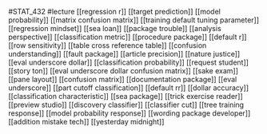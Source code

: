 #STAT_432
#lecture
[[regression r]]
[[target prediction]]
[[model probability]]
[[matrix confusion matrix]]
[[training default tuning parameter]]
[[regression mindset]]
[[sea loan]]
[[package trouble]]
[[analysis perspective]]
[[classification metric]]
[[procedure package]]
[[default r]]
[[row sensitivity]]
[[table cross reference table]]
[[confusion understanding]]
[[fault package]]
[[article precision]]
[[nature justice]]
[[eval underscore dollar]]
[[classification probability]]
[[request student]]
[[story ton]]
[[eval underscore dollar confusion matrix]]
[[sake exam]]
[[pane layout]]
[[confusion matrix]]
[[documentation package]]
[[eval underscore]]
[[part cutoff classification]]
[[default rr]]
[[dollar accuracy]]
[[classification characteristic]]
[[sea package]]
[[trick exercise reader]]
[[preview studio]]
[[discovery classifier]]
[[classifier cut]]
[[tree training response]]
[[model probability response]]
[[wording package developer]]
[[addition mistake tech]]
[[yesterday midnight]]
